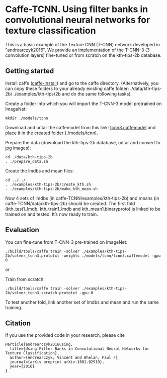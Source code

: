 

# Caffe-TCNN. Using filter banks in convolutional neural networks for texture classification
This is a basic example of the Texture CNN (T-CNN) network developed in "andrearczyk2016". 
We provide an implementation of the T-CNN-3 (3 convolution layers) fine-tuned or from scratch on the kth-tips-2b database.

## Getting started
Install caffe ([caffe-install](http://caffe.berkeleyvision.org/installation.html)) and go to the caffe directory. (Alternatively, you can copy these folders to your already existing caffe folder: ./data/kth-tips-2b/ ./examples/kth-tips/2b and do the same following tasks).
    
Create a folder into which you will import the T-CNN-3 model pretrained on ImageNet:

    mkdir ./models/tcnn
    
Download and untar the caffemodel from this link: [tcnn3.caffemodel](https://drive.google.com/open?id=0B2KB9JO6F3xCWHhqOUl3bDI1Yzg)
and place it in the created folder (./models/tcnn).

Prepare the data (download the kth-tips-2b database, untar and convert to jpg images):

    cd ./data/kth-tips-2b
    . ./prepare_data.sh
    
Create the lmdbs and mean files:

    cd ../../
    . ./examples/kth-tips-2b/create_kth.sh
    . ./examples/kth-tips-2b/make_kth_mean.sh
    
Now 4 sets of lmdbs (in caffe-TCNN/examples/kth-tips-2b) and means (in caffe-TCNN/data/kth-tips-2b) should be created. The first fold (kth_test1_lmdb, kth_train1_lmdb and kth_mean1.binaryproto) is linked to be trained on and tested.
It’s now ready to train.

## Evaluation

You can fine-tune from T-CNN-3 pre-trained on ImageNet:

    ./build/tools/caffe train -solver ./examples/kth-tips-2b/solver_tcnn3.prototxt -weights ./models/tcnn/tcnn3.caffemodel -gpu 0
    
or

Train from scratch:

    ./build/tools/caffe train -solver ./examples/kth-tips-2b/solver_tcnn3_scratch.prototxt -gpu 0

To test another fold, link another set of lmdbs and mean and run the same training.

## Citation

If you use the provided code in your research, please cite


    @article{andrearczyk2016using,
      title={Using Filter Banks in Convolutional Neural Networks for Texture Classification},
      author={Andrearczyk, Vincent and Whelan, Paul F},
      journal={arXiv preprint arXiv:1601.02919},
      year={2016}
    }



